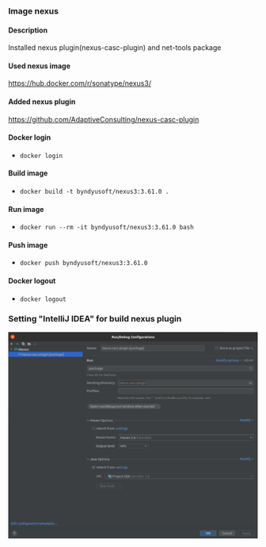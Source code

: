 ### Image nexus

#### Description
Installed nexus plugin(nexus-casc-plugin) and net-tools package

#### Used nexus image
https://hub.docker.com/r/sonatype/nexus3/

#### Added nexus plugin
https://github.com/AdaptiveConsulting/nexus-casc-plugin

#### Docker login
- `docker login`

#### Build image
- `docker build -t byndyusoft/nexus3:3.61.0 .`

#### Run image
- `docker run --rm -it byndyusoft/nexus3:3.61.0 bash`

#### Push image
- `docker push byndyusoft/nexus3:3.61.0`

#### Docker logout
- `docker logout`

### Setting "IntelliJ IDEA" for build nexus plugin
![](docs/setting_build.png)